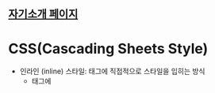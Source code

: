 ## [자기소개 페이지](https://illustrious-daffodil-7824e7.netlify.app)


# CSS(Cascading Sheets Style)
* 인라인 (inline) 스타일: 태그에 직접적으로 스타일을 입히는 방식
  * 태그에 <style>로 구현
* 내부 (internal) 스타일: HTML 문서 내부에 style 태그를 사용하여 스타일을 지정하는 방법
  * 인라인 스타일보다 우선순위가 낮음
* 외부 (external) 스타일: HTML 문서와는 별개의 파일에서 스타일을 지정하는 방법
  * 유지보수에 용이
  * .css 파일을 만들고 link 태그로 연결

### 속성
* color: 텍스트의 색상을 지정
  * 색상 이름, HEX 코드, RGB 등으로 지정
```
color: red; /* 텍스트를 빨간색으로 */
color: #00ff00; /* 텍스트를 초록색으로 */
color: rgb(0, 0, 255); /* 텍스트를 파란색으로 */
```